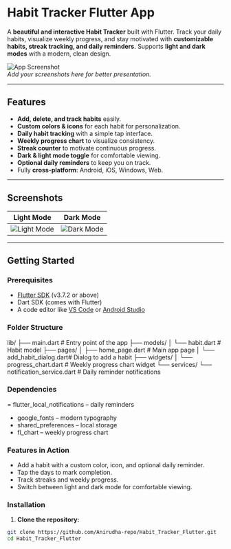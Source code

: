 # Habit Tracker Flutter App

A **beautiful and interactive Habit Tracker** built with Flutter. Track your daily habits, visualize weekly progress, and stay motivated with **customizable habits, streak tracking, and daily reminders**. Supports **light and dark modes** with a modern, clean design.

![App Screenshot](screenshots/screenshot1.png)  
*Add your screenshots here for better presentation.*

---

## Features

- **Add, delete, and track habits** easily.  
- **Custom colors & icons** for each habit for personalization.  
- **Daily habit tracking** with a simple tap interface.  
- **Weekly progress chart** to visualize consistency.  
- **Streak counter** to motivate continuous progress.  
- **Dark & light mode toggle** for comfortable viewing.  
- **Optional daily reminders** to keep you on track.  
- Fully **cross-platform**: Android, iOS, Windows, Web.  

---

## Screenshots

| Light Mode | Dark Mode |
|------------|-----------|
| ![Light Mode](screenshots/light_mode.png) | ![Dark Mode](screenshots/dark_mode.png) |

---

## Getting Started

### Prerequisites

- [Flutter SDK](https://flutter.dev/docs/get-started/install) (v3.7.2 or above)  
- Dart SDK (comes with Flutter)  
- A code editor like [VS Code](https://code.visualstudio.com/) or [Android Studio](https://developer.android.com/studio)

### Folder Structure
lib/
├── main.dart                # Entry point of the app
├── models/
│   └── habit.dart           # Habit model
├── pages/
│   ├── home_page.dart       # Main app page
│   └── add_habit_dialog.dart# Dialog to add a habit
├── widgets/
│   └── progress_chart.dart  # Weekly progress chart widget
└── services/
    └── notification_service.dart # Daily reminder notifications

### Dependencies
= flutter_local_notifications – daily reminders
- google_fonts – modern typography
- shared_preferences – local storage
- fl_chart – weekly progress chart

### Features in Action

- Add a habit with a custom color, icon, and optional daily reminder.
- Tap the days to mark completion.
- Track streaks and weekly progress.
- Switch between light and dark mode for comfortable viewing.

### Installation

1. **Clone the repository:**

```bash
git clone https://github.com/Anirudha-repo/Habit_Tracker_Flutter.git
cd Habit_Tracker_Flutter
